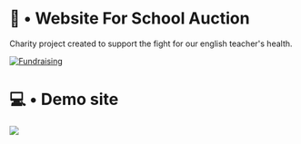 # 🎤 • Website For School Auction

  Charity project created to support the fight for our english teacher's health.

<a href="https://zrzutka.pl/jcthev" target="_blank"><img alt="Fundraising" src="https://img.shields.io/badge/fundraising-30363D?style=for-the-badge&logo=GitHub-Sponsors&logoColor=#white"></a>
    
# 💻 • Demo site

<a href="http://www.calymsercem.zsp9.pl/" target="_blank"><img src="https://img.shields.io/badge/-To WebSite-%230077B5?style=for-the-badge&logo=html5&logoColor=white"></a> 

#
